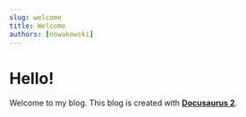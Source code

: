 ```yaml
---
slug: welcome
title: Welcome
authors: [nowakowski]
---
```


# Hello!

Welcome to my blog. This blog is created with [**Docusaurus 2**](https://docusaurus.io/).

